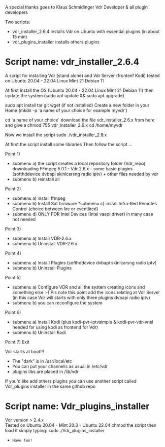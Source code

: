 A  special thanks goes to Klaus Schmidinger Vdr Developer & all plugin developers

Two scripts: 
- vdr_installer_2.6.4 installs Vdr on Ubuntu with essential plugins (in about 15 min)
- vdr_plugins_installer installs others plugins 
  
# Script name: vdr_installer_2.6.4
A script for installing Vdr (stand alone) and Vdr Server (frontenf Kodi)
tested on Ubuntu 20.04 - 22.04 Linux Mint 21 Debian 11

At first install the OS (Ubuntu 20.04 - 22.04 Linux Mint 21 Debian 11)
then update the system (sudo apt update && sudo apt upgrade)

sudo apt install tar git wget (if not installed)
Create a new folder in your Home (mkdir -p 'a name of your choice for example myvdr')

cd 'a name of your choice'
download the file vdr_installer_2.6.x from here
and give a chmod 755 vdr_installer_2.6.x
cd /home/myvdr

Now we install the script
sudo ./vdr_installer_2.6.x

At first the script install some libraries
Then follow the script  ...

Point 1) 
* submenu a) the script creates a local repository folder (Vdr_repo) downloading FFmpeg 5.0.1 - Vdr 2.6.x - some basic plugins (softhddevice dvbapi skinlcarsng radio iptv) + other files needed by vdr
* submenu b) reinstall all

Point 2) 
* submenu a) install ffmpeg
* submenu b) Install Sat firmware
*submenu c) install Infra-Red Remotes Control (choice between lirc or eventlircd)
* submenu d) ONLY FOR Intel Devices (Intel vaapi driver) in many case not needed

Point 3) 
* submenu a) Install VDR-2.6.x
* submenu b) Uninstall VDR-2.6.x

Point 4) 
* submenu a) Install Plugins (softhddevice dvbapi skinlcarsng radio iptv)
* submenu b) Uninstall Plugins

Point 5) 
* submenu a) Configure VDR and all the system creating icons and something else :-)
  Pls note this point add the icons relating at Vdr Server (in this case Vdr will starts with only three plugins dvbapi radio iptv)
* submenu b) you can reconfigure the system

Point 6)
* submenu a) Install Kodi (plus kodi-pvr-iptvsimple & kodi-pvr-vdr-vnsi needed for using kodi as frontend for Vdr)
* submenu b) Uninstall Kodi

Point 7) Exit

Vdr starts at boot!!!
* The "dark" is in /usr/local/etc
* You can put your channells as usual in /etc/vdr
* plugins libs are placed in /lib/vdr

If you'd like add others plugins you can use another script called Vdr_plugins installer in the same github repo
    
#    Script name: Vdr_plugins_installer
Vdr version > 2.4.x  
Tested on Ubuntu 20.04 - Mint 20.3 - Ubuntu 22.04
chmod the script
then load it simply typing: sudo ./Vdr_plugins_installer   

*     Have fun!

